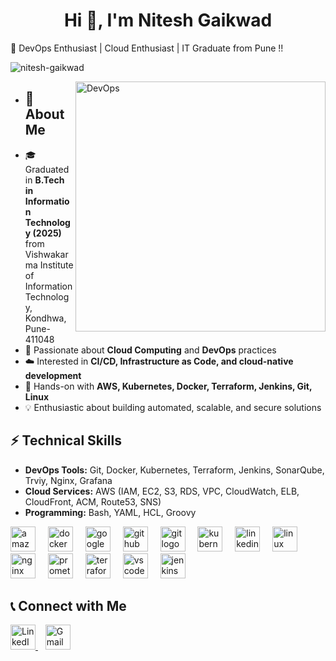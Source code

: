 <h1 align="center">Hi 👋, I'm Nitesh Gaikwad</h1>
🚀  DevOps Enthusiast | Cloud Enthusiast | IT Graduate from Pune !!

<p align="left"> <img src="https://komarev.com/ghpvc/?username=nitesh-gaikwad&label=Profile%20views&color=0e75b6&style=flat" alt="nitesh-gaikwad" /> </p>
<img align="right" alt="DevOps" width="400" src="https://cdn.dribbble.com/users/1162077/screenshots/3848914/programmer.gif">  

- ## 🌟 About Me  
- 🎓 Graduated in **B.Tech in Information Technology (2025)** from Vishwakarma Institute of Information Technology, Kondhwa, Pune-411048  
- 🌱 Passionate about **Cloud Computing** and **DevOps** practices  
- ☁️ Interested in **CI/CD, Infrastructure as Code, and cloud-native development**  
- 🔧 Hands-on with **AWS, Kubernetes, Docker, Terraform, Jenkins, Git, Linux**  
- 💡 Enthusiastic about building automated, scalable, and secure solutions  

## ⚡ Technical Skills  
- **DevOps Tools:** Git, Docker, Kubernetes, Terraform, Jenkins, SonarQube, Trviy, Nginx, Grafana  
- **Cloud Services:** AWS (IAM, EC2, S3, RDS, VPC, CloudWatch, ELB, CloudFront, ACM, Route53, SNS)  
- **Programming:** Bash, YAML, HCL, Groovy  

 <div align="left">
  <img src="https://cdn.jsdelivr.net/gh/devicons/devicon/icons/amazonwebservices/amazonwebservices-line-wordmark.svg" height="40" alt="amazonwebservices logo"  />
  <img width="12" />
  <img src="https://cdn.jsdelivr.net/gh/devicons/devicon/icons/docker/docker-original.svg" height="40" alt="docker logo"  />
  <img width="12" />
  <img src="https://cdn.jsdelivr.net/gh/devicons/devicon/icons/googlecloud/googlecloud-original.svg" height="40" alt="googlecloud logo"  />
  <img width="12" />
  <img src="https://cdn.jsdelivr.net/gh/devicons/devicon/icons/github/github-original.svg" height="40" alt="github logo"  />
  <img width="12" />
  <img src="https://cdn.jsdelivr.net/gh/devicons/devicon/icons/git/git-original.svg" height="40" alt="git logo"  />
  <img width="12" />
  <img src="https://cdn.jsdelivr.net/gh/devicons/devicon/icons/kubernetes/kubernetes-plain.svg" height="40" alt="kubernetes logo"  />
  <img width="12" />
  <img src="https://cdn.jsdelivr.net/gh/devicons/devicon/icons/linkedin/linkedin-original.svg" height="40" alt="linkedin logo"  />
  <img width="12" />
  <img src="https://cdn.jsdelivr.net/gh/devicons/devicon/icons/linux/linux-original.svg" height="40" alt="linux logo"  />
  <img width="12" />
  <img src="https://cdn.jsdelivr.net/gh/devicons/devicon/icons/nginx/nginx-original.svg" height="40" alt="nginx logo"  />
  <img width="12" />
  <img src="https://cdn.jsdelivr.net/gh/devicons/devicon/icons/prometheus/prometheus-original.svg" height="40" alt="prometheus logo"  />
  <img width="12" />
  <img src="https://cdn.jsdelivr.net/gh/devicons/devicon/icons/terraform/terraform-original.svg" height="40" alt="terraform logo"  />
  <img width="12" />
  <img src="https://cdn.jsdelivr.net/gh/devicons/devicon/icons/vscode/vscode-original.svg" height="40" alt="vscode logo"  />
  <img width="12" />
  <img src="https://cdn.jsdelivr.net/gh/devicons/devicon/icons/jenkins/jenkins-line.svg" height="40" alt="jenkins logo"  />

## 📞 Connect with Me  
<a href="https://www.linkedin.com/in/nitesh-gaikwad-869255293/" target="_blank">
  <img src="https://cdn.jsdelivr.net/gh/devicons/devicon/icons/linkedin/linkedin-original.svg" width="40" height="40" alt="LinkedIn" />
</a>
&nbsp;&nbsp;
<a href="mailto:gaikwadnitesh015@gmail.com">
  <img src="https://upload.wikimedia.org/wikipedia/commons/4/4e/Gmail_Icon.png" width="40" height="40" alt="Gmail" />
</a>

